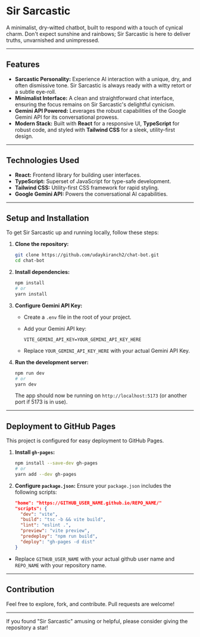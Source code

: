 # Sir Sarcastic

A minimalist, dry-witted chatbot, built to respond with a touch of cynical charm. Don't expect sunshine and rainbows; Sir Sarcastic is here to deliver truths, unvarnished and unimpressed.

---

## Features

* **Sarcastic Personality:** Experience AI interaction with a unique, dry, and often dismissive tone. Sir Sarcastic is always ready with a witty retort or a subtle eye-roll.
* **Minimalist Interface:** A clean and straightforward chat interface, ensuring the focus remains on Sir Sarcastic's delightful cynicism.
* **Gemini API Powered:** Leverages the robust capabilities of the Google Gemini API for its conversational prowess.
* **Modern Stack:** Built with **React** for a responsive UI, **TypeScript** for robust code, and styled with **Tailwind CSS** for a sleek, utility-first design.

---

## Technologies Used

* **React:** Frontend library for building user interfaces.
* **TypeScript:** Superset of JavaScript for type-safe development.
* **Tailwind CSS:** Utility-first CSS framework for rapid styling.
* **Google Gemini API:** Powers the conversational AI capabilities.

---

## Setup and Installation

To get Sir Sarcastic up and running locally, follow these steps:

1.  **Clone the repository:**

    ```bash
    git clone https://github.com/udaykiranch2/chat-bot.git
    cd chat-bot
    ```

2.  **Install dependencies:**

    ```bash
    npm install
    # or
    yarn install
    ```

3.  **Configure Gemini API Key:**
    * Create a `.env` file in the root of your project.
    * Add your Gemini API key:

        ```
        VITE_GEMINI_API_KEY=YOUR_GEMINI_API_KEY_HERE
        ```
    * Replace `YOUR_GEMINI_API_KEY_HERE` with your actual Gemini API Key.

4.  **Run the development server:**

    ```bash
    npm run dev
    # or
    yarn dev
    ```

    The app should now be running on `http://localhost:5173` (or another port if 5173 is in use).

---

## Deployment to GitHub Pages

This project is configured for easy deployment to GitHub Pages.

1.  **Install `gh-pages`:**

    ```bash
    npm install --save-dev gh-pages
    # or
    yarn add --dev gh-pages
    ```

2.  **Configure `package.json`:**
    Ensure your `package.json` includes the following scripts:

    ```json
    "home": "https://GITHUB_USER_NAME.github.io/REPO_NAME/"
    "scripts": {
      "dev": "vite",
      "build": "tsc -b && vite build",
      "lint": "eslint .",
      "preview": "vite preview",
      "predeploy": "npm run build",
      "deploy": "gh-pages -d dist"
    }
 * Replace `GITHUB_USER_NAME` with your actual github user name and `REPO_NAME` with your repository name.
---

## Contribution

Feel free to explore, fork, and contribute. Pull requests are welcome!

---

If you found "Sir Sarcastic" amusing or helpful, please consider giving the repository a star!
